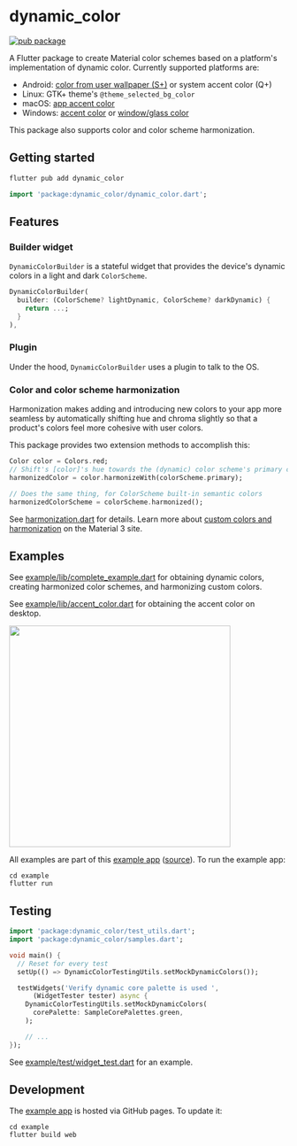 # dynamic_color

[![pub package](https://img.shields.io/pub/v/dynamic_color.svg)](https://pub.dev/packages/dynamic_color)

A Flutter package to create Material color schemes based on a platform's implementation of dynamic color. Currently supported platforms are:

- Android: [color from user wallpaper (S+)](https://m3.material.io/styles/color/dynamic-color/user-generated-color) or system accent color (Q+)
- Linux: GTK+ theme's `@theme_selected_bg_color`
- macOS: [app accent color](https://developer.apple.com/design/human-interface-guidelines/macos/overview/whats-new-in-macos/#app-accent-colors)
- Windows: [accent color](https://docs.microsoft.com/en-us/windows/apps/design/style/color#accent-color) or [window/glass color](https://web.archive.org/web/20080812195923/http://www.microsoft.com/windows/windows-vista/features/aero.aspx?tabid=2&catid=4)

This package also supports color and color scheme harmonization.

## Getting started

```bash
flutter pub add dynamic_color
```

```dart
import 'package:dynamic_color/dynamic_color.dart';
```

## Features

### Builder widget

`DynamicColorBuilder` is a stateful widget
that provides the device's dynamic colors in a light and dark `ColorScheme`.

```dart
DynamicColorBuilder(
  builder: (ColorScheme? lightDynamic, ColorScheme? darkDynamic) {
    return ...;
  }
),
```

### Plugin

Under the hood, `DynamicColorBuilder` uses a plugin to talk to the OS.

### Color and color scheme harmonization

Harmonization makes adding and introducing new colors to your app more seamless by automatically shifting hue and chroma slightly so that a product's colors feel more cohesive with user colors.

This package provides two extension methods to accomplish this:

```dart
Color color = Colors.red;
// Shift's [color]'s hue towards the (dynamic) color scheme's primary color. This leaves the color recognizable while harmonizing it with a user's dynamic color.
harmonizedColor = color.harmonizeWith(colorScheme.primary);

// Does the same thing, for ColorScheme built-in semantic colors
harmonizedColorScheme = colorScheme.harmonized();
```

See [harmonization.dart] for details. Learn more about [custom colors and harmonization](https://m3.material.io/styles/color/the-color-system/custom-colors) on the Material 3 site.

## Examples

See [example/lib/complete_example.dart][complete example] for obtaining dynamic colors, creating
harmonized color schemes, and harmonizing custom colors.

See [example/lib/accent_color.dart][accent color example] for obtaining the accent color on desktop.

<a href="https://material-foundation.github.io/material-dynamic-color-flutter/example/build/web/">
<img src="https://user-images.githubusercontent.com/6655696/152188934-35e58f5c-2a3c-41af-8d49-faabb1701dcc.png" width="400" /> </a>

All examples are part of this [example app] ([source][example app source]). To run the example app:

```
cd example
flutter run
```

## Testing

```dart
import 'package:dynamic_color/test_utils.dart';
import 'package:dynamic_color/samples.dart';

void main() {
  // Reset for every test
  setUp(() => DynamicColorTestingUtils.setMockDynamicColors());

  testWidgets('Verify dynamic core palette is used ',
      (WidgetTester tester) async {
    DynamicColorTestingUtils.setMockDynamicColors(
      corePalette: SampleCorePalettes.green,
    );

    // ...
});
```

See [example/test/widget_test.dart](https://github.com/material-foundation/material-dynamic-color-flutter/blob/main/example/test/widget_test.dart) for an example.

## Development

The [example app] is hosted via GitHub pages. To update it:

```
cd example
flutter build web
```

[complete example]: https://github.com/material-foundation/material-dynamic-color-flutter/tree/main/example/lib/complete_example.dart
[dynamiccolorbuilder example]: https://github.com/material-foundation/material-dynamic-color-flutter/tree/main/example/lib/dynamic_color_builder_example.dart
[dynamiccolorplugin.getcorepalette example]: https://github.com/material-foundation/material-dynamic-color-flutter/tree/main/example/lib/get_core_palette_example.dart
[example app source]: https://github.com/material-foundation/material-dynamic-color-flutter/tree/main/example/lib/
[harmonization.dart]: https://github.com/material-foundation/material-dynamic-color-flutter/blob/main/lib/src/harmonization.dart
[example app]: https://material-foundation.github.io/material-dynamic-color-flutter/example/build/web/
[accent color example]: https://github.com/material-foundation/material-dynamic-color-flutter/blob/main/example/lib/accent_color.dart
